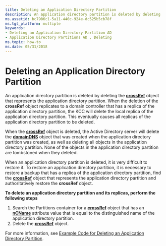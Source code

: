 ```yaml
---
title: Deleting an Application Directory Partition
description: An application directory partition is deleted by deleting the crossRef object that represents the application directory partition.
ms.assetid: bc7986c1-5a11-440c-924e-dc525b5cb78f
ms.tgt_platform: multiple
keywords:
- Deleting an Application Directory Partition AD
- Application Directory Partitions AD , Deleting
ms.topic: how-to
ms.date: 05/31/2018
---
```


# Deleting an Application Directory Partition

An application directory partition is deleted by deleting the [**crossRef**](/windows/desktop/ADSchema/c-crossref) object that represents the application directory partition. When the deletion of the **crossRef** object replicates to a domain controller that has a replica of the application directory partition, the KCC will delete the local replica of the application directory partition. This eventually causes all replicas of the application directory partition to be deleted.

When the [**crossRef**](/windows/desktop/ADSchema/c-crossref) object is deleted, the Active Directory server will delete the [**domainDNS**](/windows/desktop/ADSchema/c-domaindns) object that was created when the application directory partition was created, as well as deleting all objects in the application directory partition. None of the objects in the application directory partition are tombstoned when they deleted.

When an application directory partition is deleted, it is very difficult to restore it. To restore an application directory partition, it is necessary to restore a backup that has a replica of the application directory partition, find the [**crossRef**](/windows/desktop/ADSchema/c-crossref) object that represents the application directory partition and authoritatively restore the **crossRef** object.

**To delete an application directory partition and its replicas, perform the following steps**

1.  Search the Partitions container for a [**crossRef**](/windows/desktop/ADSchema/c-crossref) object that has an [**nCName**](/windows/desktop/ADSchema/a-ncname) attribute value that is equal to the distinguished name of the application directory partition.
2.  Delete the [**crossRef**](/windows/desktop/ADSchema/c-crossref) object.

For more information, see [Example Code for Deleting an Application Directory Partition](example-code-for-deleting-an-application-directory-partition.md).

 

 
